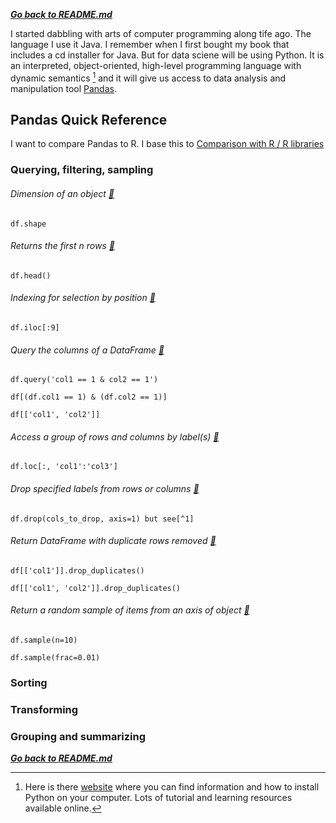 ***[Go back to README.md](/README.md)***

I started dabbling with arts of computer programming along tife ago. The language I use it Java. I remember when I first bought my book that includes a cd installer for Java. But for data sciene will be using Python. It is an interpreted, object-oriented, high-level programming language with dynamic semantics [^site] and it will give us access to data analysis and manipulation tool [Pandas](https://pandas.pydata.org/).

## Pandas Quick Reference

I want to compare Pandas to R. I base this to [Comparison with R / R libraries](https://pandas.pydata.org/docs/getting_started/comparison/comparison_with_r.html#compare-with-r)

### Querying, filtering, sampling

######  Dimension of an object [:thought_balloon:](https://pandas.pydata.org/pandas-docs/version/0.23/generated/pandas.DataFrame.shape.html)
```
df.shape
```

######  Returns the first n rows [:thought_balloon:](https://pandas.pydata.org/docs/reference/api/pandas.DataFrame.head.html)
```
df.head()
```

######  Indexing for selection by position [:thought_balloon:](https://pandas.pydata.org/docs/reference/api/pandas.DataFrame.iloc.html)
```
df.iloc[:9]
```

######  Query the columns of a DataFrame [:thought_balloon:](https://pandas.pydata.org/docs/reference/api/pandas.DataFrame.query.html)
```
df.query('col1 == 1 & col2 == 1')
```

```
df[(df.col1 == 1) & (df.col2 == 1)]
```

```
df[['col1', 'col2']]
```

###### Access a group of rows and columns by label(s) [:thought_balloon:](https://pandas.pydata.org/docs/reference/api/pandas.DataFrame.loc.html)
```
df.loc[:, 'col1':'col3']
```

###### Drop specified labels from rows or columns [:thought_balloon:](https://pandas.pydata.org/docs/reference/api/pandas.DataFrame.drop.html)
```
df.drop(cols_to_drop, axis=1) but see[^1]
```

###### Return DataFrame with duplicate rows removed [:thought_balloon:](https://pandas.pydata.org/docs/reference/api/pandas.DataFrame.drop_duplicates.html)
```
df[['col1']].drop_duplicates()
```


```
df[['col1', 'col2']].drop_duplicates()
```

###### Return a random sample of items from an axis of object [:thought_balloon:](https://pandas.pydata.org/docs/reference/api/pandas.DataFrame.sample.html)
```
df.sample(n=10)
```

```
df.sample(frac=0.01)
```


### Sorting

### Transforming

### Grouping and summarizing






***[Go back to README.md](/README.md)***

[^1]: R’s shorthand for a subrange of columns (select(df, col1:col3)) can be approached cleanly in pandas, if you have the list of columns, for example df[cols[1:3]] or df.drop(cols[1:3]), but doing this by column name is a bit messy.

[^2]: Every new line should be prefixed with 2 spaces.  
  This allows you to have a footnote with multiple lines.
[^site]:
    Here is there [website](https://www.python.org/) where you can find information and how to install Python on your computer. Lots of tutorial and learning
    resources available online.
